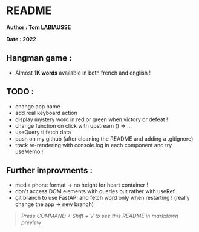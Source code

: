 # README

**Author : Tom LABIAUSSE**

**Date : 2022**

## Hangman game :
* Almost **1K words** available in both french and english !

## TODO :
* change app name
* add real keyboard action
* display mystery word in red or green when victory or defeat !
* change function on click with upstream () => ...
* useQuery ti fetch data
* push on my github (after cleaning the README and adding a .gitignore)
* track re-rendering with console.log in each component and try useMemo !

## Further improvments :
* media phone format -> no height for heart container !
* don't access DOM elements with queries but rather with useRef...
* git branch to use FastAPI and fetch word only when restarting ! (really change the app -> new branch)

> *Press COMMAND + Shift + V to see this README in markdown preview*